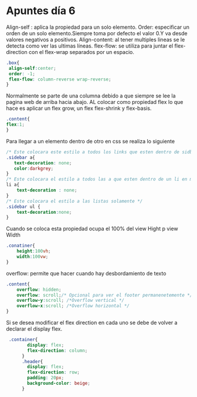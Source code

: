 # Apuntes día 6
Align-self : aplica la propiedad para un solo elemento.
Order: especificar un orden de un solo elemento.Siempre toma por defecto el valor 0.Y va desde  valores negativos a positivos.
Align-content: al tener multiples lineas se le detecta como ver las ultimas líneas.
flex-flow: se utiliza para juntar el flex-direction con el flex-wrap separados por un espacio.
```css
.box{
 align-self:center;
 order: -1;
 flex-flow: column-reverse wrap-reverse;
}
```
Normalmente se parte de una columna debido a que siempre se lee la pagina web de arriba hacia abajo.
AL colocar como propiedad flex lo que hace es aplicar un flex grow, un flex flex-shrink y flex-basis.
```css
.content{
flex:1;
}
```

Para llegar a un elemento dentro de otro en css se realiza lo siguiente
```css
/* Este colocara este estilo a todos los links que esten dentro de sidbar */
.sidebar a{
   text-decoration: none;
   color:darkgrey;
}
/* Este colocara el estilo a todos las a que esten dentro de un li en mi web */
li a{
    text-decoration : none;
}
/* Este colocara el estilo a las listas solamente */
.sidebar ul {
    text-decoration:none;
}
```

Cuando se coloca esta propiedad ocupa el 100% del view Hight p view Width
```css
.conatiner{
    height:100vh;
    width:100vw;
}
```
overflow: permite que hacer cuando hay desbordamiento de texto
```css
.content{
    overflow: hidden; 
    overflow: scroll;/* Opcional para ver el footer permanenetemente */
    overflow-y:scroll; /*Overflow vertical */
    overflow-x:scroll; /*Overflow horizontal */
}
```

Si se desea modificar el flex direction en cada uno se debe de volver a declarar el display flex.
```css
 .container{
        display: flex;
        flex-direction: column;
      }
      .header{
        display: flex;
        flex-direction: row;
        padding: 20px;
        background-color: beige;
      }
```
